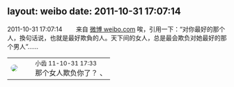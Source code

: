 layout: weibo
date: 2011-10-31 17:07:14
---
<meta name="referrer" content="no-referrer" />

2011-10-31 17:07:14  &nbsp;&nbsp;&nbsp;&nbsp;&nbsp;&nbsp; 来自 <a href="http://weibo.com/" rel="nofollow">微博 weibo.com</a>
唉，引用一下：“对你最好的那个人，換句话说，也就是最好欺負的人。天下间的女人，总是最会欺负对她最好的那个男人”…… ​​​

<table style="width: 100%;">
  <tr>
    <td style="width: 40px;"><img style="border-radius:50%" src="https://tva3.sinaimg.cn/crop.0.0.480.480.50/4d4bc111jw8ejj3t36gwaj20dc0dc769.jpg?KID=imgbed,tva&Expires=1624464102&ssig=V41O5Yp7Dy"></td>
    <td colspan="2"><small>小齿 11-10-31 17:33</small><br/>那个女人欺负你了？ 、</td>
  </tr>
</table>

